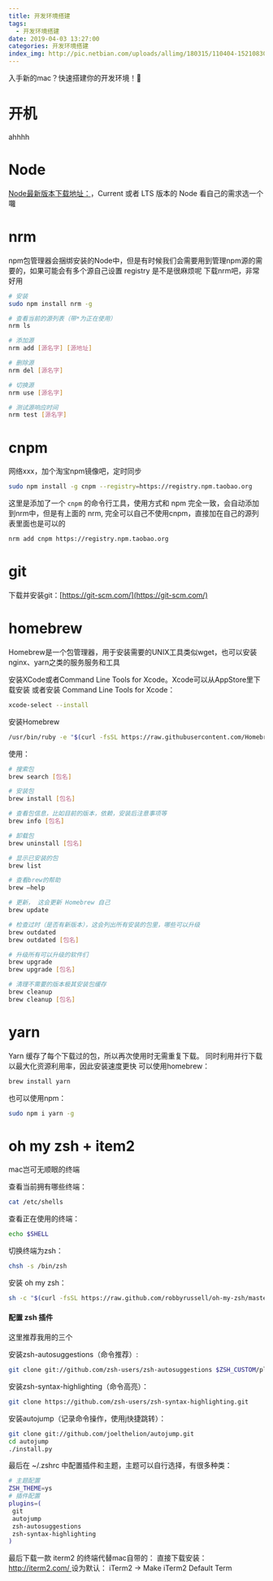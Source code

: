 ```yaml
---
title: 开发环境搭建
tags:
  - 开发环境搭建
date: 2019-04-03 13:27:00
categories: 开发环境搭建
index_img: http://pic.netbian.com/uploads/allimg/180315/110404-1521083044b19d.jpg
---
```


入手新的mac？快速搭建你的开发环境！👏
<!-- more -->

# 开机
ahhhh

# Node
[Node最新版本下载地址：](https://nodejs.org/en/)，Current 或者 LTS 版本的 Node 看自己的需求选一个囖

# nrm
npm包管理器会捆绑安装的Node中，但是有时候我们会需要用到管理npm源的需要的，如果可能会有多个源自己设置 registry 是不是很麻烦呢
下载nrm吧，非常好用
```bash
# 安装
sudo npm install nrm -g

# 查看当前的源列表（带*为正在使用）
nrm ls

# 添加源
nrm add [源名字] [源地址]

# 删除源
nrm del [源名字]

# 切换源
nrm use [源名字]

# 测试源响应时间
nrm test [源名字]
```

# cnpm
网络xxx，加个淘宝npm镜像吧，定时同步
```bash
sudo npm install -g cnpm --registry=https://registry.npm.taobao.org
```
这里是添加了一个 `cnpm` 的命令行工具，使用方式和 npm 完全一致，会自动添加到nrm中，但是有上面的 nrm, 完全可以自己不使用cnpm，直接加在自己的源列表里面也是可以的
```bash
nrm add cnpm https://registry.npm.taobao.org
```

# git
下载并安装git：[https://git-scm.com/](https://git-scm.com/)

# homebrew
Homebrew是一个包管理器，用于安装需要的UNIX工具类似wget，也可以安装nginx、yarn之类的服务服务和工具

安装XCode或者Command Line Tools for Xcode。Xcode可以从AppStore里下载安装
或者安装 Command Line Tools for Xcode：
```bash
xcode-select --install
```
安装Homebrew
```bash
/usr/bin/ruby -e "$(curl -fsSL https://raw.githubusercontent.com/Homebrew/install/master/install)"
```

使用：
```bash
# 搜索包
brew search [包名]

# 安装包
brew install [包名]

# 查看包信息，比如目前的版本，依赖，安装后注意事项等
brew info [包名]

# 卸载包
brew uninstall [包名]

# 显示已安装的包
brew list

# 查看brew的帮助
brew –help

# 更新， 这会更新 Homebrew 自己
brew update

# 检查过时（是否有新版本），这会列出所有安装的包里，哪些可以升级
brew outdated
brew outdated [包名]

# 升级所有可以升级的软件们
brew upgrade
brew upgrade [包名]

# 清理不需要的版本极其安装包缓存
brew cleanup
brew cleanup [包名]
```

# yarn
Yarn 缓存了每个下载过的包，所以再次使用时无需重复下载。 同时利用并行下载以最大化资源利用率，因此安装速度更快
可以使用homebrew：
```bash
brew install yarn
```
也可以使用npm：
```bash
sudo npm i yarn -g
```

# oh my zsh + item2
mac岂可无顺眼的终端

查看当前拥有哪些终端：
```bash
cat /etc/shells
```
查看正在使用的终端：
```bash
echo $SHELL
```
切换终端为zsh：
```bash
chsh -s /bin/zsh
```
安装 oh my zsh：
```bash
sh -c "$(curl -fsSL https://raw.github.com/robbyrussell/oh-my-zsh/master/tools/install.sh)"
```

#### 配置 zsh 插件
这里推荐我用的三个

安装zsh-autosuggestions（命令推荐）:
```bash
git clone git://github.com/zsh-users/zsh-autosuggestions $ZSH_CUSTOM/plugins/zsh-autosuggestions
```
安装zsh-syntax-highlighting（命令高亮）：
```bash
git clone https://github.com/zsh-users/zsh-syntax-highlighting.git 
```
安装autojump（记录命令操作，使用j快捷跳转）：
```bash
git clone git://github.com/joelthelion/autojump.git
cd autojump
./install.py
```
最后在 ~/.zshrc 中配置插件和主题，主题可以自行选择，有很多种类：
```bash
# 主题配置
ZSH_THEME=ys
# 插件配置
plugins=(
 git
 autojump
 zsh-autosuggestions
 zsh-syntax-highlighting
)
```

最后下载一款 iterm2 的终端代替mac自带的：
直接下载安装：[http://iterm2.com/ ](http://iterm2.com/)
设为默认：
iTerm2 -> Make iTerm2 Default Term

